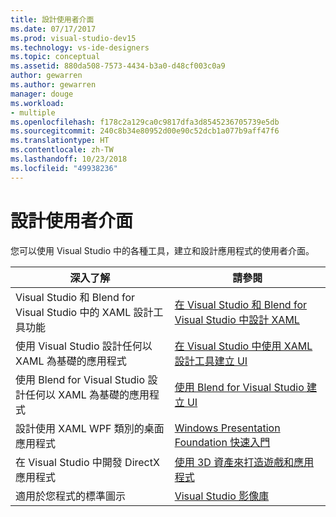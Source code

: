```yaml
---
title: 設計使用者介面
ms.date: 07/17/2017
ms.prod: visual-studio-dev15
ms.technology: vs-ide-designers
ms.topic: conceptual
ms.assetid: 880da508-7573-4434-b3a0-d48cf003c0a9
author: gewarren
ms.author: gewarren
manager: douge
ms.workload:
- multiple
ms.openlocfilehash: f178c2a129ca0c9817dfa3d8545236705739e5db
ms.sourcegitcommit: 240c8b34e80952d00e90c52dcb1a077b9aff47f6
ms.translationtype: HT
ms.contentlocale: zh-TW
ms.lasthandoff: 10/23/2018
ms.locfileid: "49938236"
---
```

# <a name="design-user-interfaces"></a>設計使用者介面

您可以使用 Visual Studio 中的各種工具，建立和設計應用程式的使用者介面。

|深入了解|請參閱|
| - |---------|
| Visual Studio 和 Blend for Visual Studio 中的 XAML 設計工具功能 | [在 Visual Studio 和 Blend for Visual Studio 中設計 XAML](../designers/designing-xaml-in-visual-studio.md) |
| 使用 Visual Studio 設計任何以 XAML 為基礎的應用程式|[在 Visual Studio 中使用 XAML 設計工具建立 UI](creating-a-ui-by-using-xaml-designer-in-visual-studio.md) |
| 使用 Blend for Visual Studio 設計任何以 XAML 為基礎的應用程式 | [使用 Blend for Visual Studio 建立 UI](creating-a-ui-by-using-blend-for-visual-studio.md) |
|設計使用 XAML WPF 類別的桌面應用程式 | [Windows Presentation Foundation 快速入門](../designers/getting-started-with-wpf.md) |
| 在 Visual Studio 中開發 DirectX 應用程式 | [使用 3D 資產來打造遊戲和應用程式](../designers/working-with-3-d-assets-for-games-and-apps.md) |
| 適用於您程式的標準圖示 | [Visual Studio 影像庫](../designers/the-visual-studio-image-library.md) |
